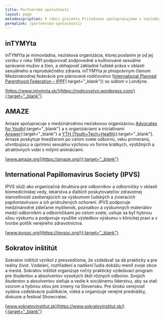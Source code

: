 ```yaml
---
title: Partnerské spoločnosti
layout: page
metadescpription: V rámci projektu Prirodzene spolupracujeme s nasledujúcimi spoločnosťami.
permalink: /partnerske-spolocnosti/
--- 
```


## **inTYMYta**

inTYMYta je mimovládna, nezisková organizácia, ktorej poslaním je od jej vzniku v roku 1991 podporovať zodpovedné a kultivované sexuálne správanie mužov a žien, a obhajovať základné ľudské práva v oblasti sexuálneho a reprodukčného zdravia. inTYMYta je plnoprávnym členom Medzinárodnej federácie pre plánované rodičovstvo ([International Planned Parenthood Federation – IPPF](https://www.ippf.org/){:target="_blank"}) so sídlom v Londýne.  

[https://www.intymyta.sk/](https://rodicovstvo.wordpress.com/){:target="_blank"}  

## **AMAZE**

Amaze spolupracuje s medzinárodnou neziskovou organizáciou [Advocates for Youth](https://www.advocatesforyouth.org/){:target="_blank"} a s organizáciami a iniciatívami [Answer](https://answer.rutgers.edu/){:target="_blank"} a [YTH (Youth+Tech+Health)](https://yth.org/){:target="_blank"}. Amaze poskytuje tínedžerom po celom svete odbornú, veku primeranú, utvrdzujúcu a úprimnú sexuálnu výchovu vo forme krátkych, výstižných a atraktívnych videí s milými animáciami.  

[www.amaze.org](https://amaze.org/){:target="_blank"}  

## **International Papillomavirus Society (IPVS)**

IPVS slúži ako organizačná štruktúra pre odborníkov a odborníčky v oblasti biomedicínskej vedy, lekárstva a ďalších poskytovateľov zdravotnej starostlivosti zaoberajúcich sa výskumom ľudských a zvieracích papilomavírusov a ich pridružených ochorení. IPVS podporuje medzinárodné zdieľanie myšlienok, poznatkov a výskumných materiálov medzi odborníkmi a odborníčkami po celom svete, usiluje sa byť hybnou silou výskumu a podporuje využitie výsledkov výskumu v klinickej praxi a v tvorbe politík verejného zdravotníctva.  

[www.ipvsoc.org](https://ipvsoc.org/){:target="_blank"}

## **Sokratov inštitút**

Sokratov inštitút vznikol z presvedčenia, že vzdelávať sa dá prakticky a pre reálny život. Vzdelaní, rozhľadení a nadšení ľudia dokážu meniť svoje obce a mestá. Sokratov inštitút organizuje ročný praktický vzdelávací program pre študentov a absolventov vysokých škôl rôznych odborov. Svojich študentov a absolventov sieťuje a vedie k sociálnemu líderstvu, aby sa stali vzorom a hybnou silou pre zmeny na Slovensku. Pre širokú verejnosť vydáva vzdelávacie publikácie, videá a organizuje verejné prednášky, diskusie a festival Showcrates.

[www.sokratovinstitut.sk](https://www.sokratovinstitut.sk/){:target="_blank"}    
